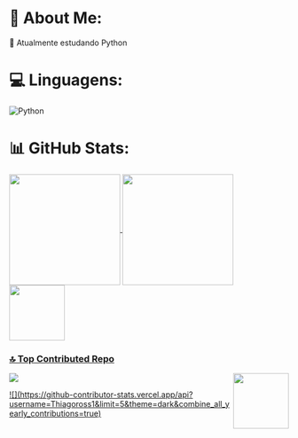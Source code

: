 # 💫 About Me:
🌱 Atualmente estudando Python


# 💻 Linguagens:
![Python](https://img.shields.io/badge/python-3670A0?style=for-the-badge&logo=python&logoColor=ffdd54)
# 📊 GitHub Stats:

<div>
  <a href="https://github.com/ThiagoRoss1">
<img height= 200 align="center" src="https://github-readme-stats.vercel.app/api?username=Thiagoross1&theme=tokyonight&hide_border=false&include_all_commits=true&count_private=true">
<img height= 200 align="center" src="https://nirzak-streak-stats.vercel.app/?user=Thiagoross1&theme=tokyonight&hide_border=false"/><br/>
<img height= 100 align="center" src="https://github-readme-stats.vercel.app/api/top-langs/?username=Thiagoross1&theme=tokyonight&hide_border=false&include_all_commits=true&count_private=true&layout=compact" />
</div>


### 🔝 Top Contributed Repo

<div>
  
  ![](https://github-contributor-stats.vercel.app/api?username=Thiagoross1&limit=5&theme=dark&combine_all_yearly_contributions=true)
<img height= 100 align="right" src="https://i.pinimg.com/736x/7a/ec/52/7aec526629441d4da965472aa223bc18.jpg" />
  
</div>
![](https://github-contributor-stats.vercel.app/api?username=Thiagoross1&limit=5&theme=dark&combine_all_yearly_contributions=true)

<!-- Proudly created with GPRM ( https://gprm.itsvg.in ) -->

